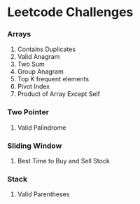 # Leetcode Challenges 

### Arrays

1. Contains Duplicates
2. Valid Anagram
3. Two Sum
4. Group Anagram
5. Top K frequent elements
6. Pivot Index
7. Product of Array Except Self

### Two Pointer

1. Valid Palindrome

### Sliding Window

1. Best Time to Buy and Sell Stock

### Stack

1. Valid Parentheses